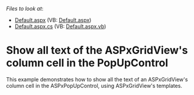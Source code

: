 <!-- default file list -->
*Files to look at*:

* [Default.aspx](./CS/WebSite/Default.aspx) (VB: [Default.aspx](./VB/WebSite/Default.aspx))
* [Default.aspx.cs](./CS/WebSite/Default.aspx.cs) (VB: [Default.aspx.vb](./VB/WebSite/Default.aspx.vb))
<!-- default file list end -->
# Show all text of the ASPxGridView's column cell in the PopUpControl


<p>This example demonstrates how to show all the text of an ASPxGridView's column cell in the ASPxPopUpControl, using ASPxGridView's templates.</p>

<br/>


